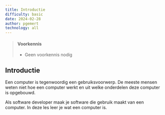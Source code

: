 ```yaml
---
title: Introductie
difficulty: basic
date: 2024-02-28
author: pgemert
technology: all
---
```




> #### Voorkennis
> * Geen voorkennis nodig

## Introductie
Een computer is tegenwoordig een gebruiksvoorwerp. 
De meeste mensen weten niet hoe een computer werkt en uit welke onderdelen deze computer is opgebouwd.

Als software developer maak je software die gebruik maakt van een computer. 
In deze les leer je wat een computer is.
